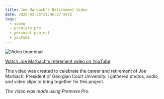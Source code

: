 ```yaml
---
title: Joe Marbach's Retirement Video
date: 2025-03-26T21:46:57.997Z
tags:
  - video
  - premiere pro
  - personal project
  - youtube
---
```

![Video thumbnail](/assets/joe-marbach-retirement-video-thumbnail.png)

[W﻿atch Joe Marbach's retirement video on YouTube](https://youtu.be/rl63W8vvKSc)

T﻿his video was created to celebrate the career and retirement of Joe Marbach, President of Georgian Court University. I gathered photos, audio, and video clips to bring together for this project.

*The video was made using Premiere Pro.*